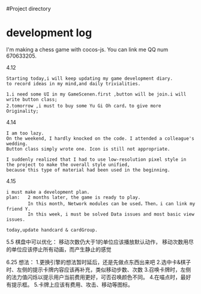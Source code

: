 #Project directory




# development log

I'm making a chess game with cocos-js. You can link me QQ num 670633205.

4.12
    
    Starting today,i will keep updating my game development diary.
    to record ideas in my mind,and daily trivialities.
    
    1.i need some UI in my GameScenen.first ,button will be join.i will write button class;
    2.tomorrow ,i must to buy some Yu Gi Oh card，to give more Originality;
    
    
4.14
 
    I am too lazy.
    On the weekend, I hardly knocked on the code. I attended a colleague's wedding.
    Button class simply wrote one. Icon is still not appropriate.
    
    I suddenly realized that I had to use low-resolution pixel style in the project to make the overall style unified, 
    because this type of material had been used in the beginning.
    
    
4.15
    
    i must make a development plan.
    plan:   2 months later, the game is ready to play.
            In this month, Network modules can be used，Then，i can link my friend Y.
            In this week, i must be solved Data issues and most basic view issues.
    
    today,update handcard & cardGroup.
    
5.5
    棋盘中可以优化：
        移动次数仍大于1的单位应该播放默认动作，
        移动次数用尽的单位应该停止所有动画，而产生静止的感觉
        
6.25
    想法：
    1.更换引擎的想法暂时延后，还是先做点东西出来吧
    2.选中卡&棋子时、左侧的提示卡牌内容应该再补充，类似移动步数、次数
    3.召唤卡牌时，左侧的法力值闪烁以提示用户当前费用更好，可否召唤颜色不同。
    4.在喵点时，最好有提示框。
    5.卡牌上应该有费用、攻击、移动等图标。
